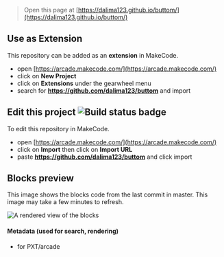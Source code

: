  


> Open this page at [https://dalima123.github.io/buttom/](https://dalima123.github.io/buttom/)

## Use as Extension

This repository can be added as an **extension** in MakeCode.

* open [https://arcade.makecode.com/](https://arcade.makecode.com/)
* click on **New Project**
* click on **Extensions** under the gearwheel menu
* search for **https://github.com/dalima123/buttom** and import

## Edit this project ![Build status badge](https://github.com/dalima123/buttom/workflows/MakeCode/badge.svg)

To edit this repository in MakeCode.

* open [https://arcade.makecode.com/](https://arcade.makecode.com/)
* click on **Import** then click on **Import URL**
* paste **https://github.com/dalima123/buttom** and click import

## Blocks preview

This image shows the blocks code from the last commit in master.
This image may take a few minutes to refresh.

![A rendered view of the blocks](https://github.com/dalima123/buttom/raw/master/.github/makecode/blocks.png)

#### Metadata (used for search, rendering)

* for PXT/arcade
<script src="https://makecode.com/gh-pages-embed.js"></script><script>makeCodeRender("{{ site.makecode.home_url }}", "{{ site.github.owner_name }}/{{ site.github.repository_name }}");</script>
